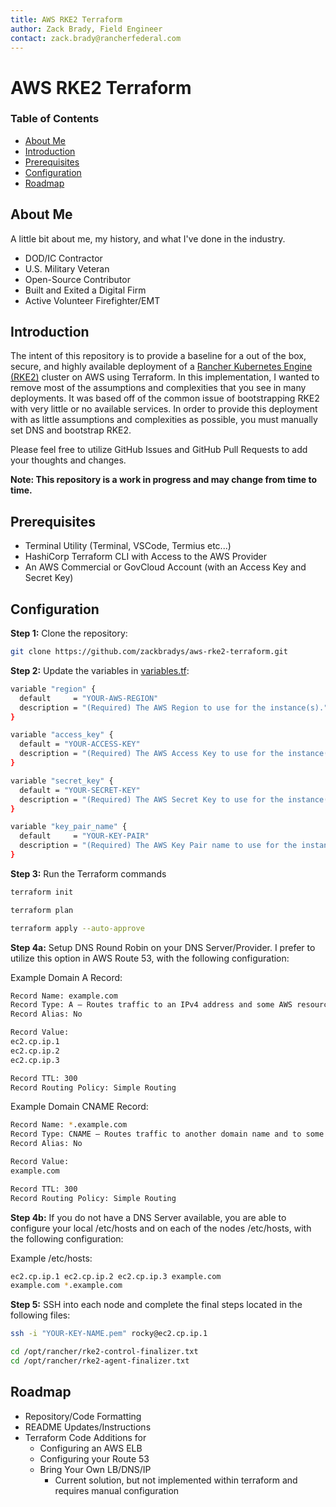 ```yaml
---
title: AWS RKE2 Terraform
author: Zack Brady, Field Engineer
contact: zack.brady@rancherfederal.com
---
```


# AWS RKE2 Terraform

### Table of Contents
* [About Me](#about-me)
* [Introduction](#introduction)
* [Prerequisites](#prerequisites)
* [Configuration](#configuration)
* [Roadmap](#roadmap)

## About Me

A little bit about me, my history, and what I've done in the industry. 
- DOD/IC Contractor
- U.S. Military Veteran
- Open-Source Contributor
- Built and Exited a Digital Firm
- Active Volunteer Firefighter/EMT

## Introduction

The intent of this repository is to provide a baseline for a out of the box, secure, and highly available deployment of a [Rancher Kubernetes Engine (RKE2)](https://docs.rke2.io) cluster on AWS using Terraform. In this implementation, I wanted to remove most of the assumptions and complexities that you see in many deployments. It was based off of the common issue of bootstrapping RKE2 with very little or no available services. In order to provide this deployment with as little assumptions and complexities as possible, you must manually set DNS and bootstrap RKE2. 

Please feel free to utilize GitHub Issues and GitHub Pull Requests to add your thoughts and changes. 

**Note: This repository is a work in progress and may change from time to time.**

## Prerequisites

* Terminal Utility (Terminal, VSCode, Termius etc...)
* HashiCorp Terraform CLI with Access to the AWS Provider 
* An AWS Commercial or GovCloud Account (with an Access Key and Secret Key)

## Configuration

**Step 1:** Clone the repository:

~~~ bash
git clone https://github.com/zackbradys/aws-rke2-terraform.git
~~~

**Step 2:** Update the variables in [variables.tf](/aws-ec2-rancher-tf/variables.tf):

~~~ bash
variable "region" {
  default     = "YOUR-AWS-REGION"
  description = "(Required) The AWS Region to use for the instance(s)."
}

variable "access_key" {
  default = "YOUR-ACCESS-KEY"
  description = "(Required) The AWS Access Key to use for the instance(s)."
}

variable "secret_key" {
  default = "YOUR-SECRET-KEY"
  description = "(Required) The AWS Secret Key to use for the instance(s)."
}

variable "key_pair_name" {
  default     = "YOUR-KEY-PAIR"
  description = "(Required) The AWS Key Pair name to use for the instance(s)."
}
~~~

**Step 3:** Run the Terraform commands

```bash
terraform init

terraform plan

terraform apply --auto-approve
```

**Step 4a:** Setup DNS Round Robin on your DNS Server/Provider. I prefer to utilize this option in AWS Route 53, with the following configuration:

Example Domain A Record:
```bash
Record Name: example.com
Record Type: A – Routes traffic to an IPv4 address and some AWS resources
Record Alias: No

Record Value: 
ec2.cp.ip.1 
ec2.cp.ip.2 
ec2.cp.ip.3

Record TTL: 300
Record Routing Policy: Simple Routing
```

Example Domain CNAME Record:
```bash
Record Name: *.example.com
Record Type: CNAME – Routes traffic to another domain name and to some AWS resources
Record Alias: No

Record Value: 
example.com

Record TTL: 300
Record Routing Policy: Simple Routing
```

**Step 4b:** If you do not have a DNS Server available, you are able to configure your local /etc/hosts and on each of the nodes /etc/hosts, with the following configuration:

Example /etc/hosts:
```bash
ec2.cp.ip.1 ec2.cp.ip.2 ec2.cp.ip.3 example.com
example.com *.example.com
```

**Step 5:** SSH into each node and complete the final steps located in the following files:

```bash
ssh -i "YOUR-KEY-NAME.pem" rocky@ec2.cp.ip.1

cd /opt/rancher/rke2-control-finalizer.txt
cd /opt/rancher/rke2-agent-finalizer.txt
```

## Roadmap
* Repository/Code Formatting
* README Updates/Instructions
* Terraform Code Additions for
  * Configuring an AWS ELB
  * Configuring your Route 53
  * Bring Your Own LB/DNS/IP
    * Current solution, but not implemented within terraform and requires manual configuration